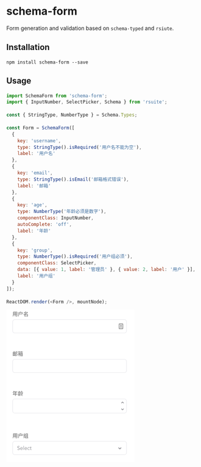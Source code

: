 # schema-form

Form generation and validation based on `schema-typed` and `rsiute`.

## Installation

```
npm install schema-form --save
```

## Usage

```js
import SchemaForm from 'schema-form';
import { InputNumber, SelectPicker, Schema } from 'rsuite';

const { StringType, NumberType } = Schema.Types;

const Form = SchemaForm([
  {
    key: 'username',
    type: StringType().isRequired('用户名不能为空'),
    label: '用户名'
  },
  {
    key: 'email',
    type: StringType().isEmail('邮箱格式错误'),
    label: '邮箱'
  },
  {
    key: 'age',
    type: NumberType('年龄必须是数字'),
    componentClass: InputNumber,
    autoComplete: 'off',
    label: '年龄'
  },
  {
    key: 'group',
    type: NumberType().isRequired('用户组必须'),
    componentClass: SelectPicker,
    data: [{ value: 1, label: '管理员' }, { value: 2, label: '用户' }],
    label: '用户组'
  }
]);

ReactDOM.render(<Form />, mountNode);
```

![preview](preview.png)
